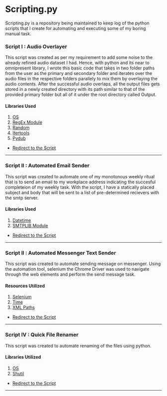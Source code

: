 # Scripting.py

Scripting.py is a repository being maintained to keep log of the python scripts that I create for automating and executing some of my boring manual task. 

### Script I : Audio Overlayer 

This script was created as per my requirement to add some noise to the already refined audio dataset I had. Hence, with python and its near to omnipresent library, I wrote this basic code that takes in two folder paths from the user as the primary and secondary folder and iterates over the audio files in the respective folders parallely to mix them by overlaying the audio contents. After the successful audio overlaps, all the output files gets stored in a newly created directory with its path similar to that of the provided primary folder but all of it under the root directory called Output. 

#### Libraries Used 
1. [OS](https://docs.python.org/3/library/os.html)
2. [RegEx Module](https://docs.python.org/3/library/re.html)
3. [Random](https://docs.python.org/3/library/random.html)
4. [Itertools](https://docs.python.org/3/library/itertools.html)
5. [Pydub](https://pypi.org/project/pydub/) 

* [Redirect to the Script](https://github.com/prakriti42/Scripting.py/blob/main/audioOverlay.py)
<hr>


### Script II : Automated Email Sender 
This script was created to automate one of my monotonous weekly ritual that is to send an email to my workplace address indicating the succesful completeion of my weekly task.  With the script, I have a statically placed subject and body that will be sent to a list of pre-determined recievers with the smtp server. 

#### Libraries Used 
1. [Datetime](https://docs.python.org/3/library/datetime.html)
2. [SMTPLIB Module](https://docs.python.org/3/library/smtplib.html)

* [Redirect to the Script](https://github.com/prakriti42/Scripting.py/blob/main/automatedemail.py)
<hr>

### Script II : Automated Messenger Text Sender
This script was created to automate sending message on messenger. Using the automation tool, selenium the Chrome Driver was used to navigate through the web elements and perform the send message task. 

#### Resources Utilized

1. [Selenium](https://www.selenium.dev/documentation/)
2. [Time](https://docs.python.org/3/library/time.html)
3. [XML Paths](https://www.w3schools.com/xml/xml_xpath.asp)

* [Redirect to the Script](https://github.com/prakriti42/Scripting.py/blob/main/checkin.py)
<hr>

### Script IV : Quick File Renamer
This script was created to automate renaming of the files using python. 

#### Libraries Utilized

1. [OS](https://www.geeksforgeeks.org/os-module-python-examples/)
2. [Shutil](https://www.javatpoint.com/shutil-module-in-python)

* [Redirect to the Script](https://github.com/prakriti42/Scripting.py/blob/main/quickrenamer.py)
<hr>


